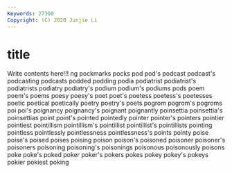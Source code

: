 ```yaml
---
Keywords: 27300
Copyright: (C) 2020 Junjie Li
---
```


# title

Write contents here!!!
ng
pockmarks 
pocks 
pod 
pod's 
podcast 
podcast's 
podcasting 
podcasts 
podded 
podding
podia 
podiatrist 
podiatrist's 
podiatrists 
podiatry 
podiatry's 
podium 
podium's 
podiums 
pods
poem 
poem's 
poems 
poesy 
poesy's 
poet 
poet's 
poetess 
poetess's 
poetesses
poetic 
poetical 
poetically 
poetry 
poetry's 
poets 
pogrom 
pogrom's 
pogroms 
poi
poi's 
poignancy 
poignancy's 
poignant 
poignantly 
poinsettia 
poinsettia's 
poinsettias 
point 
point's
pointed 
pointedly 
pointer 
pointer's 
pointers 
pointier 
pointiest 
pointillism 
pointillism's 
pointillist
pointillist's 
pointillists 
pointing 
pointless 
pointlessly 
pointlessness 
pointlessness's 
points 
pointy 
poise
poise's 
poised 
poises 
poising 
poison 
poison's 
poisoned 
poisoner 
poisoner's 
poisoners
poisoning 
poisoning's 
poisonings 
poisonous 
poisonously 
poisons 
poke 
poke's 
poked 
poker
poker's 
pokers 
pokes 
pokey 
pokey's 
pokeys 
pokier 
pokiest 
poking 
